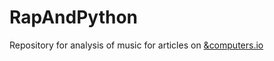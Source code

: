 # RapAndPython


Repository for analysis of music for articles on [&computers.io](https://andcomputers.io/meek-mill-championship/)

